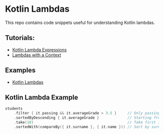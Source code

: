 # Kotlin Lambdas

This repo contains code snippets useful for understanding Kotlin lambdas.

## Tutorials:
* [Kotlin Lambda Expressions](http://www.baeldung.com/kotlin-lambda-expressions)
* [Lambdas with a Context](https://proandroiddev.com/kotlin-pearls-lambdas-with-a-context-58f26ab2eb1d)

## Examples
* [Kotlin Lambdas](src/main/kotlin/org/athenian/lambdas/_7_kotlin_lambdas)

## Kotlin Lambda Example
```kotlin
students
    .filter { it.passing && it.averageGrade > 3.5 }     // Only passing students with high GPAs
    .sortedByDescending { it.averageGrade }             // Starting from ones with best grades
    .take(10)                                           // Take first 10
    .sortedWith(compareBy({ it.surname }, { it.name })) // Sort by surname and then name
```

